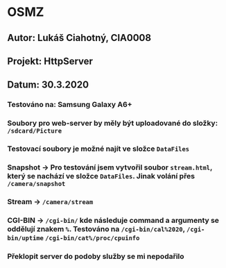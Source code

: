 # OSMZ

## Autor: Lukáš Ciahotný, CIA0008
## Projekt: HttpServer
## Datum: 30.3.2020

### Testováno na: Samsung Galaxy A6+
### Soubory pro web-server by měly být uploadované do složky: `/sdcard/Picture`
### Testovací soubory je možné najít ve složce `DataFiles`

### Snapshot -> Pro testování jsem vytvořil soubor `stream.html`, který se nachází ve složce `DataFiles`. Jinak volání přes `/camera/snapshot`
### Stream -> `/camera/stream`
### CGI-BIN -> `/cgi-bin/` kde následuje command a argumenty se oddělují znakem `%`. Testováno na `/cgi-bin/cal%2020`, `/cgi-bin/uptime` `/cgi-bin/cat%/proc/cpuinfo`
### Překlopit server do podoby služby se mi nepodařilo

